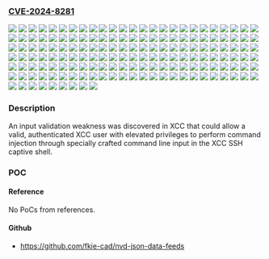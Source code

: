 ### [CVE-2024-8281](https://cve.mitre.org/cgi-bin/cvename.cgi?name=CVE-2024-8281)
![](https://img.shields.io/static/v1?label=Product&message=HX%20Enclosure%20Certified%20Node%20(ThinkAgile)%20XCC&color=blue)
![](https://img.shields.io/static/v1?label=Product&message=HX1021%20Edge%20Certified%20Node%203yr%20(ThinkAgile)%20XCC&color=blue)
![](https://img.shields.io/static/v1?label=Product&message=HX1320%20Appliance%20(ThinkAgile)%20XCC&color=blue)
![](https://img.shields.io/static/v1?label=Product&message=HX1321%20Certified%20Node%20(ThinkAgile)%20XCC&color=blue)
![](https://img.shields.io/static/v1?label=Product&message=HX1331%20Certified%20Node%20(ThinkAgile)%20XCC&color=blue)
![](https://img.shields.io/static/v1?label=Product&message=HX1520-R%20Appliance%20(ThinkAgile)%20XCC&color=blue)
![](https://img.shields.io/static/v1?label=Product&message=HX1521-R%20Certified%20Node%20(ThinkAgile)%20XCC&color=blue)
![](https://img.shields.io/static/v1?label=Product&message=HX2320-E%20Appliance%20(ThinkAgile)%20XCC&color=blue)
![](https://img.shields.io/static/v1?label=Product&message=HX2321%20Certified%20Node%20(ThinkAgile)%20XCC&color=blue)
![](https://img.shields.io/static/v1?label=Product&message=HX2330%20Appliance%20(ThinkAgile)%20XCC&color=blue)
![](https://img.shields.io/static/v1?label=Product&message=HX2331%20Certified%20Node%20(ThinkAgile)%20XCC&color=blue)
![](https://img.shields.io/static/v1?label=Product&message=HX2720-E%20Appliance%20(ThinkAgile)%20XCC&color=blue)
![](https://img.shields.io/static/v1?label=Product&message=HX3320%20Appliance%20(ThinkAgile)%20XCC&color=blue)
![](https://img.shields.io/static/v1?label=Product&message=HX3321%20Certified%20Node%20(ThinkAgile)%20XCC&color=blue)
![](https://img.shields.io/static/v1?label=Product&message=HX3330%20Appliance%20(ThinkAgile)%20XCC&color=blue)
![](https://img.shields.io/static/v1?label=Product&message=HX3331%20Certified%20Node%20(ThinkAgile)%20XCC&color=blue)
![](https://img.shields.io/static/v1?label=Product&message=HX3331%20Node%20SAP%20HANA%20(ThinkAgile)%20XCC&color=blue)
![](https://img.shields.io/static/v1?label=Product&message=HX3375%20Appliance%20(ThinkAgile)%20XCC&color=blue)
![](https://img.shields.io/static/v1?label=Product&message=HX3376%20Certified%20Node%20(ThinkAgile)%20XCC&color=blue)
![](https://img.shields.io/static/v1?label=Product&message=HX3520-G%20Appliance%20(ThinkAgile)%20XCC&color=blue)
![](https://img.shields.io/static/v1?label=Product&message=HX3521-G%20Certified%20Node%20(ThinkAgile)%20XCC&color=blue)
![](https://img.shields.io/static/v1?label=Product&message=HX3720%20Appliance%20(ThinkAgile)%20XCC&color=blue)
![](https://img.shields.io/static/v1?label=Product&message=HX3721%20Certified%20Node%20(ThinkAgile)%20XCC&color=blue)
![](https://img.shields.io/static/v1?label=Product&message=HX5520%20Appliance%20(ThinkAgile)%20XCC&color=blue)
![](https://img.shields.io/static/v1?label=Product&message=HX5520-C%20Appliance%20(ThinkAgile)%20XCC&color=blue)
![](https://img.shields.io/static/v1?label=Product&message=HX5521%20Certified%20Node%20(ThinkAgile)%20XCC&color=blue)
![](https://img.shields.io/static/v1?label=Product&message=HX5521-C%20Certified%20Node%20(ThinkAgile)%20XCC&color=blue)
![](https://img.shields.io/static/v1?label=Product&message=HX5530%20Appliance%20(ThinkAgile)%20XCC&color=blue)
![](https://img.shields.io/static/v1?label=Product&message=HX5531%20Certified%20Node%20(ThinkAgile)%20XCC&color=blue)
![](https://img.shields.io/static/v1?label=Product&message=HX7520%20Appliance%20(ThinkAgile)%20XCC&color=blue)
![](https://img.shields.io/static/v1?label=Product&message=HX7521%20Certified%20Node%20(ThinkAgile)%20XCC&color=blue)
![](https://img.shields.io/static/v1?label=Product&message=HX7530%20Appl%20for%20SAP%20HANA%20(ThinkAgile)%20XCC&color=blue)
![](https://img.shields.io/static/v1?label=Product&message=HX7530%20Appliance%20(ThinkAgile)%20XCC&color=blue)
![](https://img.shields.io/static/v1?label=Product&message=HX7531%20Certified%20Node%20(ThinkAgile)%20XCC&color=blue)
![](https://img.shields.io/static/v1?label=Product&message=HX7531%20Node%20SAP%20HANA%20(ThinkAgile)%20XCC&color=blue)
![](https://img.shields.io/static/v1?label=Product&message=HX7820%20Appliance%20(ThinkAgile)%20XCC&color=blue)
![](https://img.shields.io/static/v1?label=Product&message=HX7821%20Certified%20Node%20(ThinkAgile)%20XCC&color=blue)
![](https://img.shields.io/static/v1?label=Product&message=MX%20Edge%20Appliance%20-%20MX1020%20(ThinkAgile)%20XCC&color=blue)
![](https://img.shields.io/static/v1?label=Product&message=MX3330-F%20All-flash%20Appliance%20(ThinkAgile)%20XCC&color=blue)
![](https://img.shields.io/static/v1?label=Product&message=MX3330-H%20Hybrid%20Appliance%20(ThinkAgile)%20XCC&color=blue)
![](https://img.shields.io/static/v1?label=Product&message=MX3331-F%20All-flash%20Certified%20node%20(ThinkAgile)%20XCC&color=blue)
![](https://img.shields.io/static/v1?label=Product&message=MX3331-H%20Hybrid%20Certified%20node%20(ThinkAgile)%20XCC&color=blue)
![](https://img.shields.io/static/v1?label=Product&message=MX3530%20F%20All%20flash%20Appliance%20(ThinkAgile)%20XCC&color=blue)
![](https://img.shields.io/static/v1?label=Product&message=MX3530-H%20Hybrid%20Appliance%20(ThinkAgile)%20XCC&color=blue)
![](https://img.shields.io/static/v1?label=Product&message=MX3531%20H%20Hybrid%20Certified%20node%20(ThinkAgile)%20XCC&color=blue)
![](https://img.shields.io/static/v1?label=Product&message=MX3531-F%20All-flash%20Certified%20node%20(ThinkAgile)%20XCC&color=blue)
![](https://img.shields.io/static/v1?label=Product&message=P920%20Rack%20Workstation%20(ThinkStation)%20XCC&color=blue)
![](https://img.shields.io/static/v1?label=Product&message=SD530%20(ThinkSystem)%20XCC&color=blue)
![](https://img.shields.io/static/v1?label=Product&message=SD530%20V3%20(ThinkSystem)%20XCC&color=blue)
![](https://img.shields.io/static/v1?label=Product&message=SD550%20V3%20(ThinkSystem)%20XCC&color=blue)
![](https://img.shields.io/static/v1?label=Product&message=SD630%20V2%20(ThinkSystem)%20XCC&color=blue)
![](https://img.shields.io/static/v1?label=Product&message=SD650%20DWC%20Dual%20Node%20Tray%20(ThinkSystem)%20XCC&color=blue)
![](https://img.shields.io/static/v1?label=Product&message=SD650%20V2%20(ThinkSystem)%20XCC&color=blue)
![](https://img.shields.io/static/v1?label=Product&message=SD650%20V3%20(ThinkSystem)%20XCC&color=blue)
![](https://img.shields.io/static/v1?label=Product&message=SD650-N%20V2%20(ThinkSystem)%20XCC&color=blue)
![](https://img.shields.io/static/v1?label=Product&message=SD665%20V3%20(ThinkSystem)%20XCC&color=blue)
![](https://img.shields.io/static/v1?label=Product&message=SE350%20(ThinkSystem)%20XCC&color=blue)
![](https://img.shields.io/static/v1?label=Product&message=SE350%20V2%20(ThinkEdge)%20XCC&color=blue)
![](https://img.shields.io/static/v1?label=Product&message=SE360%20V2%20(ThinkEdge)%20XCC&color=blue)
![](https://img.shields.io/static/v1?label=Product&message=SE450%20(ThinkEdge)%20XCC&color=blue)
![](https://img.shields.io/static/v1?label=Product&message=SE455%20V3%20(ThinkEdge)%20XCC&color=blue)
![](https://img.shields.io/static/v1?label=Product&message=SN550%20(ThinkSystem)%20XCC&color=blue)
![](https://img.shields.io/static/v1?label=Product&message=SN550%20V2%20(ThinkSystem)%20XCC&color=blue)
![](https://img.shields.io/static/v1?label=Product&message=SN850%20(ThinkSystem)%20XCC&color=blue)
![](https://img.shields.io/static/v1?label=Product&message=SR150%20(ThinkSystem)%20XCC&color=blue)
![](https://img.shields.io/static/v1?label=Product&message=SR158%20(ThinkSystem)%20XCC&color=blue)
![](https://img.shields.io/static/v1?label=Product&message=SR250%20(ThinkSystem)%20XCC&color=blue)
![](https://img.shields.io/static/v1?label=Product&message=SR250%20V2%20(ThinkSystem)%20XCC&color=blue)
![](https://img.shields.io/static/v1?label=Product&message=SR250%20V3%20(ThinkSystem)%20XCC&color=blue)
![](https://img.shields.io/static/v1?label=Product&message=SR258%20(ThinkSystem)%20XCC&color=blue)
![](https://img.shields.io/static/v1?label=Product&message=SR258%20V2%20(ThinkSystem)%20XCC&color=blue)
![](https://img.shields.io/static/v1?label=Product&message=SR258%20V3%20(ThinkSystem)%20XCC&color=blue)
![](https://img.shields.io/static/v1?label=Product&message=SR530%20(ThinkSystem)%20XCC&color=blue)
![](https://img.shields.io/static/v1?label=Product&message=SR550%20(ThinkSystem)%20XCC&color=blue)
![](https://img.shields.io/static/v1?label=Product&message=SR570%20%20(ThinkSystem)%20XCC&color=blue)
![](https://img.shields.io/static/v1?label=Product&message=SR590%20(ThinkSystem)%20XCC&color=blue)
![](https://img.shields.io/static/v1?label=Product&message=SR630%20%20(ThinkSystem)%20XCC&color=blue)
![](https://img.shields.io/static/v1?label=Product&message=SR630%20V2%20(ThinkSystem)%20XCC&color=blue)
![](https://img.shields.io/static/v1?label=Product&message=SR630%20V3%20(ThinkSystem)%20XCC&color=blue)
![](https://img.shields.io/static/v1?label=Product&message=SR635%20V3%20(ThinkSystem)%20XCC&color=blue)
![](https://img.shields.io/static/v1?label=Product&message=SR645%20(ThinkSystem)%20XCC&color=blue)
![](https://img.shields.io/static/v1?label=Product&message=SR645%20V3%20(ThinkSystem)%20XCC&color=blue)
![](https://img.shields.io/static/v1?label=Product&message=SR650%20%20(ThinkSystem)%20XCC&color=blue)
![](https://img.shields.io/static/v1?label=Product&message=SR650%20V2%20(ThinkSystem)%20XCC&color=blue)
![](https://img.shields.io/static/v1?label=Product&message=SR650%20V3%20(ThinkSystem)%20XCC&color=blue)
![](https://img.shields.io/static/v1?label=Product&message=SR655%20V3%20(ThinkSystem)%20XCC&color=blue)
![](https://img.shields.io/static/v1?label=Product&message=SR665%20(ThinkSystem)%20XCC&color=blue)
![](https://img.shields.io/static/v1?label=Product&message=SR665%20V3%20(ThinkSystem)%20XCC&color=blue)
![](https://img.shields.io/static/v1?label=Product&message=SR670%20(ThinkSystem)%20XCC&color=blue)
![](https://img.shields.io/static/v1?label=Product&message=SR670%20V2%20(ThinkSystem)%20XCC&color=blue)
![](https://img.shields.io/static/v1?label=Product&message=SR675%20V3%20(ThinkSystem)%20XCC&color=blue)
![](https://img.shields.io/static/v1?label=Product&message=SR850%20(ThinkSystem)%20XCC&color=blue)
![](https://img.shields.io/static/v1?label=Product&message=SR850%20V2%20(ThinkSystem)%20XCC&color=blue)
![](https://img.shields.io/static/v1?label=Product&message=SR850%20V3%20(ThinkSystem)%20XCC&color=blue)
![](https://img.shields.io/static/v1?label=Product&message=SR850P%20(ThinkSystem)%20XCC&color=blue)
![](https://img.shields.io/static/v1?label=Product&message=SR860%20(ThinkSystem)%20XCC&color=blue)
![](https://img.shields.io/static/v1?label=Product&message=SR860%20V2%20(ThinkSystem)%20XCC&color=blue)
![](https://img.shields.io/static/v1?label=Product&message=SR860%20V3%20(ThinkSystem)%20XCC&color=blue)
![](https://img.shields.io/static/v1?label=Product&message=SR950%20(ThinkSystem)%20XCC&color=blue)
![](https://img.shields.io/static/v1?label=Product&message=SR950%20V3%20(ThinkSystem)%20XCC&color=blue)
![](https://img.shields.io/static/v1?label=Product&message=ST250%20(ThinkSystem)%20XCC&color=blue)
![](https://img.shields.io/static/v1?label=Product&message=ST250%20V2%20(ThinkSystem)%20XCC&color=blue)
![](https://img.shields.io/static/v1?label=Product&message=ST250%20V3%20(ThinkSystem)%20XCC&color=blue)
![](https://img.shields.io/static/v1?label=Product&message=ST258%20(ThinkSystem)%20XCC&color=blue)
![](https://img.shields.io/static/v1?label=Product&message=ST258%20V2%20(ThinkSystem)%20XCC&color=blue)
![](https://img.shields.io/static/v1?label=Product&message=ST258%20V3%20(ThinkSystem)%20XCC&color=blue)
![](https://img.shields.io/static/v1?label=Product&message=ST550%20(ThinkSystem)%20XCC&color=blue)
![](https://img.shields.io/static/v1?label=Product&message=ST650%20V2%20(ThinkSystem)%20XCC&color=blue)
![](https://img.shields.io/static/v1?label=Product&message=ST650%20V3%20(ThinkSystem)%20XCC&color=blue)
![](https://img.shields.io/static/v1?label=Product&message=ST658%20V2%20(ThinkSystem)%20XCC&color=blue)
![](https://img.shields.io/static/v1?label=Product&message=ST658%20V3%20(ThinkSystem)%20XCC&color=blue)
![](https://img.shields.io/static/v1?label=Product&message=ThinkAgile%20MX1021%20on%20SE350%20XCC&color=blue)
![](https://img.shields.io/static/v1?label=Product&message=VX%201SE%20Certified%20Node%20(ThinkAgile)%20XCC&color=blue)
![](https://img.shields.io/static/v1?label=Product&message=VX%202U4N%20Certified%20Node%20(ThinkAgile)%20XCC&color=blue)
![](https://img.shields.io/static/v1?label=Product&message=VX%204U%20Certified%20Node%20(ThinkAgile)%20XCC&color=blue)
![](https://img.shields.io/static/v1?label=Product&message=VX1320%20(ThinkAgile)%20XCC&color=blue)
![](https://img.shields.io/static/v1?label=Product&message=VX2320%20(ThinkAgile)%20XCC&color=blue)
![](https://img.shields.io/static/v1?label=Product&message=VX2330%20Appliance%20(ThinkAgile)%20XCC&color=blue)
![](https://img.shields.io/static/v1?label=Product&message=VX3320%20(ThinkAgile)%20XCC&color=blue)
![](https://img.shields.io/static/v1?label=Product&message=VX3330%20Appliance%20(ThinkAgile)%20XCC&color=blue)
![](https://img.shields.io/static/v1?label=Product&message=VX3331%20Certified%20Node%20(ThinkAgile)%20XCC&color=blue)
![](https://img.shields.io/static/v1?label=Product&message=VX3520-G%20(ThinkAgile)%20XCC&color=blue)
![](https://img.shields.io/static/v1?label=Product&message=VX3530-G%20Appliance%20(ThinkAgile)%20XCC&color=blue)
![](https://img.shields.io/static/v1?label=Product&message=VX3720%20(ThinkAgile)%20XCC&color=blue)
![](https://img.shields.io/static/v1?label=Product&message=VX5520%20(ThinkAgile)%20XCC&color=blue)
![](https://img.shields.io/static/v1?label=Product&message=VX5530%20Appliance%20(ThinkAgile)%20XCC&color=blue)
![](https://img.shields.io/static/v1?label=Product&message=VX635%20V3%20Integrated%20System%20(ThinkAgile)%20XCC&color=blue)
![](https://img.shields.io/static/v1?label=Product&message=VX645%20V3%20Certified%20Node%20(ThinkAgile)%20XCC&color=blue)
![](https://img.shields.io/static/v1?label=Product&message=VX645%20V3%20Integrated%20System%20(ThinkAgile)%20XCC&color=blue)
![](https://img.shields.io/static/v1?label=Product&message=VX655%20V3%20Certified%20Node%20(ThinkAgile)%20XCC&color=blue)
![](https://img.shields.io/static/v1?label=Product&message=VX655%20V3%20Integrated%20System%20(ThinkAgile)%20XCC&color=blue)
![](https://img.shields.io/static/v1?label=Product&message=VX665%20V3%20Certified%20Node%20(ThinkAgile)%20XCC&color=blue)
![](https://img.shields.io/static/v1?label=Product&message=VX665%20V3%20Integrated%20System%20(ThinkAgile)%20XCC&color=blue)
![](https://img.shields.io/static/v1?label=Product&message=VX7320%20N%20(ThinkAgile)%20XCC&color=blue)
![](https://img.shields.io/static/v1?label=Product&message=VX7330%20Appliance%20(Thinkagile)%20XCC&color=blue)
![](https://img.shields.io/static/v1?label=Product&message=VX7520%20(ThinkAgile)%20XCC&color=blue)
![](https://img.shields.io/static/v1?label=Product&message=VX7520%20N%20(ThinkAgile)%20XCC&color=blue)
![](https://img.shields.io/static/v1?label=Product&message=VX7530%20Appliance%20(ThinkAgile)%20XCC&color=blue)
![](https://img.shields.io/static/v1?label=Product&message=VX7531%20Certified%20Node%20(ThinkAgile)%20XCC&color=blue)
![](https://img.shields.io/static/v1?label=Product&message=VX7820%20(ThinkAgile)%20XCC&color=blue)
![](https://img.shields.io/static/v1?label=Version&message=0%3C%201.20%20USX352%20&color=brighgreen)
![](https://img.shields.io/static/v1?label=Version&message=0%3C%202.10%20CTX312G%20&color=brighgreen)
![](https://img.shields.io/static/v1?label=Version&message=0%3C%203.10%20EBX308I%20&color=brighgreen)
![](https://img.shields.io/static/v1?label=Version&message=0%3C%203.10%20MBX308L%20&color=brighgreen)
![](https://img.shields.io/static/v1?label=Version&message=0%3C%203.11%20IYX328M%20&color=brighgreen)
![](https://img.shields.io/static/v1?label=Version&message=0%3C%203.11%20PSI354A%20&color=brighgreen)
![](https://img.shields.io/static/v1?label=Version&message=0%3C%203.11%20USX332X%20&color=brighgreen)
![](https://img.shields.io/static/v1?label=Version&message=0%3C%203.20%20KAX334O%20&color=brighgreen)
![](https://img.shields.io/static/v1?label=Version&message=0%3C%204.10%20RSX312I%20&color=brighgreen)
![](https://img.shields.io/static/v1?label=Version&message=0%3C%204.11%20TEI3E4A%20&color=brighgreen)
![](https://img.shields.io/static/v1?label=Version&message=0%3C%204.11%20TGBT50C%20&color=brighgreen)
![](https://img.shields.io/static/v1?label=Version&message=0%3C%204.71%20AFBT48C%20&color=brighgreen)
![](https://img.shields.io/static/v1?label=Version&message=0%3C%205.10%20ESX330M%20&color=brighgreen)
![](https://img.shields.io/static/v1?label=Version&message=0%3C%205.61%20D8BT64D%20&color=brighgreen)
![](https://img.shields.io/static/v1?label=Version&message=0%3C%206.10%20QGX340J%20&color=brighgreen)
![](https://img.shields.io/static/v1?label=Version&message=0%3C%206.10%20USX350G%20&color=brighgreen)
![](https://img.shields.io/static/v1?label=Version&message=0%3C%206.36%20TEI3F4A%20&color=brighgreen)
![](https://img.shields.io/static/v1?label=Version&message=0%3C%209.97%20CDI3B4B%20&color=brighgreen)
![](https://img.shields.io/static/v1?label=Vulnerability&message=CWE-78%20Improper%20Neutralization%20of%20Special%20Elements%20used%20in%20an%20OS%20Command%20('OS%20Command%20Injection')&color=brighgreen)

### Description

An input validation weakness was discovered in XCC that could allow a valid, authenticated XCC user with elevated privileges to perform command injection through specially crafted command line input in the XCC SSH captive shell.

### POC

#### Reference
No PoCs from references.

#### Github
- https://github.com/fkie-cad/nvd-json-data-feeds


